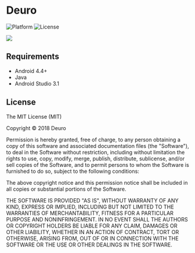 # Deuro

![Platform](http://img.shields.io/badge/platform-Android-blue.svg?style=flat)
![License](http://img.shields.io/badge/license-MIT-green.svg?style=flat)

<img src="demo.gif" />

## Requirements

- Android 4.4+
- Java
- Android Studio 3.1

## License

  The MIT License (MIT)

  Copyright © 2018 Deuro

  Permission is hereby granted, free of charge, to any person obtaining a copy
  of this software and associated documentation files (the "Software"), to deal
  in the Software without restriction, including without limitation the rights
  to use, copy, modify, merge, publish, distribute, sublicense, and/or sell
  copies of the Software, and to permit persons to whom the Software is
  furnished to do so, subject to the following conditions:

  The above copyright notice and this permission notice shall be included in
  all copies or substantial portions of the Software.

  THE SOFTWARE IS PROVIDED "AS IS", WITHOUT WARRANTY OF ANY KIND, EXPRESS OR
  IMPLIED, INCLUDING BUT NOT LIMITED TO THE WARRANTIES OF MERCHANTABILITY,
  FITNESS FOR A PARTICULAR PURPOSE AND NONINFRINGEMENT. IN NO EVENT SHALL THE
  AUTHORS OR COPYRIGHT HOLDERS BE LIABLE FOR ANY CLAIM, DAMAGES OR OTHER
  LIABILITY, WHETHER IN AN ACTION OF CONTRACT, TORT OR OTHERWISE, ARISING FROM,
  OUT OF OR IN CONNECTION WITH THE SOFTWARE OR THE USE OR OTHER DEALINGS IN
  THE SOFTWARE.
